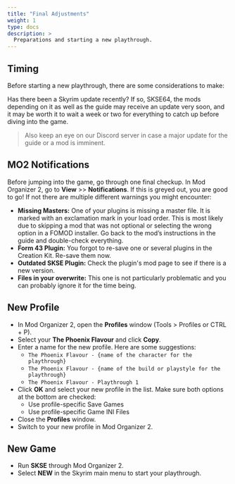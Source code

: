 ```yaml
---
title: "Final Adjustments"
weight: 1
type: docs
description: >
  Preparations and starting a new playthrough.
---
```


## Timing

Before starting a new playthrough, there are some considerations to make:

Has there been a Skyrim update recently? If so, SKSE64, the mods depending on it as well as the guide may receive an update very soon, and it may be worth it to wait a week or two for everything to catch up before diving into the game.

> Also keep an eye on our Discord server in case a major update for the guide or a mod is imminent.

## MO2 Notifications

Before jumping into the game, go through one final checkup. In Mod Organizer 2, go to **View** >> **Notifications**. If this is greyed out, you are good to go! If not there are multiple different warnings you might encounter:

- **Missing Masters:** One of your plugins is missing a master file. It is marked with an exclamation mark in your load order. This is most likely due to skipping a mod that was not optional or selecting the wrong option in a FOMOD  installer. Go back to the mod’s instructions in the guide and double-check everything.
- **Form 43 Plugin:** You forgot to re-save one or several plugins in the Creation Kit. Re-save them now.
- **Outdated SKSE Plugin:** Check the plugin's mod page to see if there is a new version.
- **Files in your overwrite:** This one is not particularly problematic and you can probably ignore it for the time being.

## New Profile

- In Mod Organizer 2, open the **Profiles** window (Tools > Profiles or CTRL + P).
- Select your **The Phoenix Flavour** and click **Copy**.
- Enter a name for the new profile. Here are some suggestions:
  - `The Phoenix Flavour - {name of the character for the playthrough}`
  - `The Phoenix Flavour - {name of the build or playstyle for the playthrough}`
  - `The Phoenix Flavour - Playthrough 1`
- Click **OK** and select your new profile in the list. Make sure both options at the bottom are checked:
  - Use profile-specific Save Games
  - Use profile-specific Game INI Files
- Close the **Profiles** window.
- Switch to your new profile in Mod Organizer 2.

## New Game

- Run **SKSE** through Mod Organizer 2.
- Select **NEW** in the Skyrim main menu to start your playthrough.